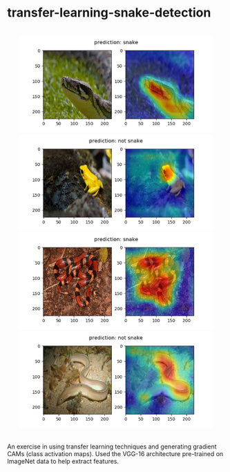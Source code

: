 # transfer-learning-snake-detection

<br>
<div class="cam1" align="center">
    <img src="save/cam_1.png" width="450" height="225"/>
    <img src="save/cam_8.png" width="450" height="225"/>
    <img src="save/cam_2.png" width="450" height="225"/>
    <img src="save/cam_9.png" width="450" height="225"/>
</div>
<br>

An exercise in using transfer learning techniques and generating gradient CAMs (class activation maps). Used the VGG-16 architecture pre-trained on ImageNet data to help extract features. 
